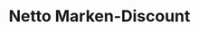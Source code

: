 ---
title: "Netto Marken-Discount"
url: /herne/netto-marken-discount-wilhelmstrasse/
shop: Supermarkt
---
